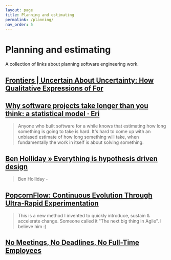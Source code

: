 ```yaml
---
layout: page
title: Planning and estimating
permalink: /planning/
nav_order: 5
---
```


# Planning and estimating

A collection of links about planning software engineering work.

## [Frontiers | Uncertain About Uncertainty: How Qualitative Expressions of For](https://www.frontiersin.org/articles/10.3389/fpsyg.2020.579267/full)

## [Why software projects take longer than you think: a statistical model · Eri](https://erikbern.com/2019/04/15/why-software-projects-take-longer-than-you-think-a-statistical-model.html)

> Anyone who built software for a while knows that estimating how long something is going to take is hard. It's hard to come up with an unbiased estimate of how long something will take, when fundamentally the work in itself is about solving something.

## [Ben Holliday » Everything is hypothesis driven design](https://www.hollidazed.co.uk/2015/07/16/everything-is-hypothesis-driven-design/)

> Ben Holliday -

## [PopcornFlow: Continuous Evolution Through Ultra-Rapid Experimentation](https://www.slideshare.net/mobile/cperrone/popcornflow-continuous-evolution-through-ultrarapid-experimentation)

> This is a new method I invented to quickly introduce, sustain & accelerate change. Someone called it "The next big thing in Agile". I believe him :)

## [No Meetings, No Deadlines, No Full-Time Employees](https://sahillavingia.com/work)
